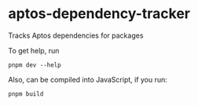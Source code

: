 # aptos-dependency-tracker

Tracks Aptos dependencies for packages

To get help, run

```
pnpm dev --help
```

Also, can be compiled into JavaScript, if you run:

```
pnpm build
```

